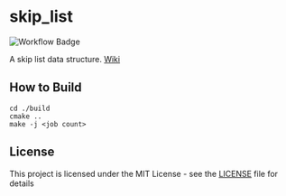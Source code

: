 # skip_list

![Workflow Badge](https://github.com/razmikTovmas/skip_list/workflows/Build/badge.svg)

A skip list data structure. [Wiki](https://en.wikipedia.org/wiki/Skip_list)

## How to Build

```
cd ./build
cmake ..
make -j <job count>
```

## License

This project is licensed under the MIT License - see the [LICENSE](LICENSE) file for details
